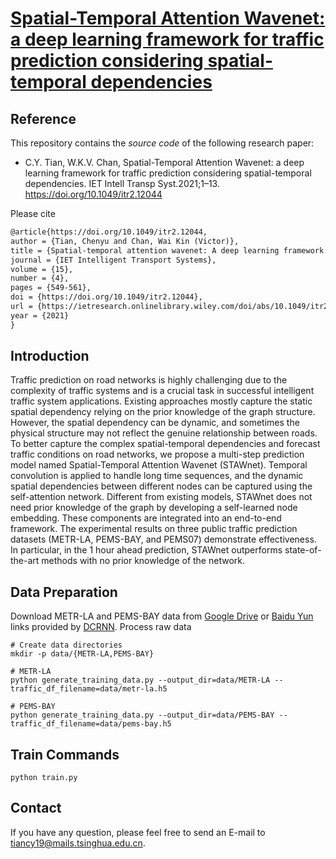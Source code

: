 # [Spatial-Temporal Attention Wavenet: a deep learning framework for traffic prediction considering spatial-temporal dependencies](https://ietresearch.onlinelibrary.wiley.com/doi/10.1049/itr2.12044)

## Reference

This repository contains the *source code* of the following research paper:

- C.Y. Tian, W.K.V. Chan, Spatial-Temporal Attention Wavenet: a deep learning framework for traffic prediction considering spatial-temporal dependencies. IET Intell Transp Syst.2021;1–13. https://doi.org/10.1049/itr2.12044

Please cite

```latex
@article{https://doi.org/10.1049/itr2.12044,
author = {Tian, Chenyu and Chan, Wai Kin (Victor)},
title = {Spatial-temporal attention wavenet: A deep learning framework for traffic prediction considering spatial-temporal dependencies},
journal = {IET Intelligent Transport Systems},
volume = {15},
number = {4},
pages = {549-561},
doi = {https://doi.org/10.1049/itr2.12044},
url = {https://ietresearch.onlinelibrary.wiley.com/doi/abs/10.1049/itr2.12044},
year = {2021}
}
```

## Introduction

Traffic prediction on road networks is highly challenging due to the complexity of traffic systems and is a crucial task in successful intelligent traffic system applications. Existing approaches mostly capture the static spatial dependency relying on the prior knowledge of the graph structure. However, the spatial dependency can be dynamic, and sometimes the physical structure may not reflect the genuine relationship between roads. To better capture the complex spatial-temporal dependencies and forecast traffic conditions on road networks, we propose a multi-step prediction model named Spatial-Temporal Attention Wavenet (STAWnet). Temporal convolution is applied to handle long time sequences, and the dynamic spatial dependencies between different nodes can be captured using the self-attention network. Different from existing models, STAWnet does not need prior knowledge of the graph by developing a self-learned node embedding. These components are integrated into an end-to-end framework. The experimental results on three public traffic prediction datasets (METR-LA, PEMS-BAY, and PEMS07) demonstrate effectiveness. In particular, in the 1 hour ahead prediction, STAWnet outperforms state-of-the-art methods with no prior knowledge of the network.

## Data Preparation

Download METR-LA and PEMS-BAY data from [Google Drive](https://drive.google.com/open?id=10FOTa6HXPqX8Pf5WRoRwcFnW9BrNZEIX) or [Baidu Yun](https://pan.baidu.com/s/14Yy9isAIZYdU__OYEQGa_g) links provided by [DCRNN](https://github.com/liyaguang/DCRNN). Process raw data

```
# Create data directories
mkdir -p data/{METR-LA,PEMS-BAY}

# METR-LA
python generate_training_data.py --output_dir=data/METR-LA --traffic_df_filename=data/metr-la.h5

# PEMS-BAY
python generate_training_data.py --output_dir=data/PEMS-BAY --traffic_df_filename=data/pems-bay.h5
```

## Train Commands

```
python train.py
```

## Contact

If you have any question, please feel free to send an E-mail to tiancy19@mails.tsinghua.edu.cn.

